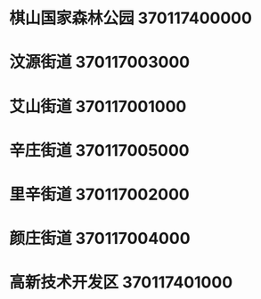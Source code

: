# 棋山国家森林公园 370117400000
# 汶源街道 370117003000
# 艾山街道 370117001000
# 辛庄街道 370117005000
# 里辛街道 370117002000
# 颜庄街道 370117004000
# 高新技术开发区 370117401000
